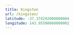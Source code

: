 ```yaml
---
title: Kingston
url: /kingston/
latitude: -37.374292000000004
longitude: 143.95580660000002
---
```

